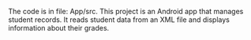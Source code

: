 The code is in file: App/src.
This project is an Android app that manages student records. It reads student data from an XML file and displays information about their grades.
